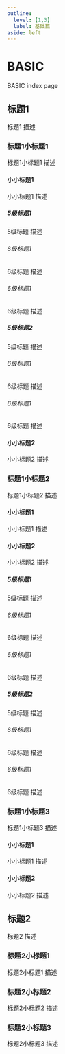 ```yaml
---
outline: 
  level: [1,3]
  label: 基础篇
aside: left
---
```

# BASIC

BASIC index page

## 标题1

标题1 描述

### 标题1小标题1

标题1小标题1 描述

#### 小小标题1

小小标题1 描述

##### 5级标题1

5级标题 描述

###### 6级标题1

6级标题 描述

###### 6级标题1

6级标题 描述

##### 5级标题2

5级标题 描述

###### 6级标题1

6级标题 描述

###### 6级标题1

6级标题 描述

#### 小小标题2

小小标题2 描述

### 标题1小标题2

标题1小标题2 描述

#### 小小标题1

小小标题1 描述

#### 小小标题2

小小标题2 描述

##### 5级标题1

5级标题 描述

###### 6级标题1

6级标题 描述

###### 6级标题1

6级标题 描述

##### 5级标题2

5级标题 描述

###### 6级标题1

6级标题 描述

###### 6级标题1

6级标题 描述

### 标题1小标题3

标题1小标题3 描述

#### 小小标题1

小小标题1 描述

#### 小小标题2

小小标题2 描述

## 标题2

标题2 描述

### 标题2小标题1

标题2小标题1 描述

### 标题2小标题2

标题2小标题2 描述

### 标题2小标题3

标题2小标题3 描述
